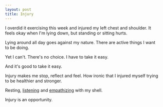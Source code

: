 ```yaml
---
layout: post
title: Injury
---
```

I overdid it exercising this week and injured my left chest and shoulder.  It feels okay when I'm lying down, but standing or sitting hurts.

Lying around all day goes against my nature.  There are active things I want to be doing.

Yet I can't. There's no choice.  I have to take it easy.  

And it's good to take it easy.

Injury makes me stop, reflect and feel.  How ironic that I injured myself trying to be healthier and stronger.

Resting, [listening]({{site.url}}/listen) and [empathizing]({{site.url}}/empathy) with my shell.

Injury is an opportunity.
